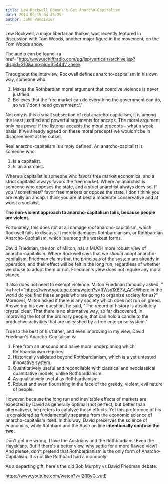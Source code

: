 ```yaml
---
title: Lew Rockwell Doesn\'t Get Anarcho-Capitalism
date: 2014-06-15 04:43:29
author: John Vandivier
---
```




Lew Rockwell, a major libertarian thinker, was recently featured in discussion with Tom Woods, another major figure in the movement, on the Tom Woods show.

The audio can be found <a href=\"http://www.schiffradio.com/pg/jsp/verticals/archive.jsp?dispid=310&amp;pid=65444\">here</a>.

Throughout the interview, Rockwell defines anarcho-capitalism in his own way, someone who:
<ol>
	<li>Makes the Rothbardian moral argument that coercive violence is never justified.</li>
	<li>Believes that the free market can do everything the government can do, so we \"don't need government.\"</li>
</ol>
Not only is this a small subsection of real anarcho-capitalism, it is among the least justified and powerful arguments for ancaps. The moral argument only has power if the listener accepts the moral precepts - what a weak basis! If we already agreed on these moral precepts we wouldn't be in disagreement at the outset.

Real anarcho-capitalism is simply defined. An anarcho-capitalist is someone who:
<ol>
	<li>Is a capitalist.</li>
	<li>Is an anarchist.</li>
</ol>
Where a capitalist is someone who favors free market economics, and a strict capitalist always favors the free market. Where an anarchist is someone who opposes the state, and a strict anarchist always does so. If you \"sometimes\" favor free markets or oppose the state, I don't think you are really an ancap. I think you are at best a moderate conservative and at worst a socialist.

<strong>The non-violent approach to anarcho-capitalism fails, because people are violent.</strong>

Fortunately, this does not at all damage <em>real</em> anarcho-capitalism, which Rockwell fails to discuss. It merely damages Rothbardianism, or Rothbardian Anarcho-Capitalism, which is among the weakest forms.

David Friedman, the son of Milton, has a MUCH more robust view of anarcho-capitalism. Where Rockwell says that we <em>should </em>adopt anarcho-capitalism, Friedman claims that the principals of the system are already in operation, and their effect will be felt in the long run, regardless of whether we chose to adopt them or not. Friedman's view does not require any moral stance.

It also does not need to exempt violence. Milton Friedman famously asked, \"<a href=\"https://www.youtube.com/watch?v=RWsx1X8PV_A\">Where in the world do you find these angels who are going to organize society for us?</a>\" Moreover, Milton asked if there is any society which does not run on greed. Answering his own question, he said, \"The record of history is absolutely crystal clear. That there is no alternative way, so far discovered, in improving the lot of the ordinary people, that can hold a candle to the productive activities that are unleashed by a free enterprise system.\"

True to the best of his father, and even improving in my view, David Friedman's Anarcho-Capitalism is:
<ol>
	<li>Free from an unsound and naive moral underpinning which Rothbardianism requires.</li>
	<li>Historically validated beyond Rothbardianism, which is a yet untested innovative system.</li>
	<li>Quantitatively useful and reconcilable with classical and neoclassical quantitative models, unlike Rothbardianism.</li>
	<li>As qualitatively useful as Rothbardianism.</li>
	<li>Robust and even flourishing in the face of the greedy, violent, evil nature of people.</li>
</ol>
However, because the long run and inevitable effects of markets are expected by David as generally optimal (not perfect, but better than alternatives), he prefers to catalyze those effects. Yet this preference of his is considered as fundamentally separate from the economic science of anarcho-capitalism itself. In this way, David preserves the science of economics, while Rothbard and the Austrian line <strong>intentionally confuse the two.</strong>

Don't get me wrong, I love the Austrians and the Rothbardians! Even the Hayekians. But if there's a better view, why settle for a more flawed view? And please, don't pretend that Rothbardianism is the only form of Anarcho-Capitalism. It's not like Rothbard had a monopoly!

As a departing gift, here's the old Bob Murphy vs David Friedman debate:

https://www.youtube.com/watch?v=l2RByG_vutE